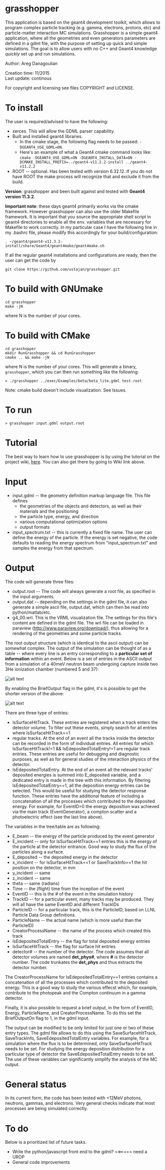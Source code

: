 grasshopper
===========

This application is based on the geant4 development toolkit, which allows to program complex particle
tracking (e.g. gamma, electrons, protons, etc) and particle-matter interaction MC simulations.
Grasshopper is a simple geant4 application, where all the geometries and even generators parameters are 
defined in a gdml file, with the purpose of setting up quick and simple simulations.  The
goal is to allow users with no C++ and Geant4 knowledge *quickly* set up and run simulations.

Author:  		Areg Danagoulian

Creation time:  11/2015  
Last update:    continous

For copyright and licensing see files COPYRIGHT and LICENSE.

To install
==

The user is required/advised to have the following:
	
* xerces.  This will allow the GDML parser capability.
* Built and installed geant4 libraries.  
	* In the cmake stage, the following flag needs to be passed: `-DGEANT4_USE_GDML=ON`.  
	* Here's an example of what a Geant4 cmake command looks like: `cmake -DGEANT4_USE_GDML=ON -DGEANT4_INSTALL_DATA=ON -DCMAKE_INSTALL_PREFIX=../geant4-v11.2.2-install ../geant4-v11.2.2 `
* ROOT -- optional.  Has been tested with version 6.32.12.  If you do not have ROOT the make process will recognize that and exclude it from the build.

__Version__:  grasshopper and been built against and tested with **Geant4 version 11.3.2**.

__Important note__:  these days geant4 primarily works via the cmake framework.  However grasshopper can also use the older Makefile framework.  It is important that you source the appropriate shell script in geant4 directories to enable all the env. variables that are necessary for Makefile to work correctly.  In my particular case I have the following line in my .bashrc file, please modify this accordingly for your build/configuration:

`. ~/geant4/geant4-v11.3.2-install/share/Geant4/geant4make/geant4make.sh `

If all the regular geant4 installations and configurations are ready, then the user can get the code by

`git clone https://github.com/ustajan/grasshopper.git`

To build with GNUmake
==
```
cd grasshopper
make -jN
```
where N is the number of your cores.

To build with CMake
==
```
cd grasshopper
mkdir RunGrasshopper && cd RunGrasshopper
cmake .. && make -jN
```
where N is the number of your cores.  This will generate a binary, `grasshopper`, which you can then run something like the following:

`> ./grasshopper ../exec/Examples/beta/beta_lite.gdml test.root`

Note: cmake build doesn't include visualization.  See Issues.

To run
==
`> grasshopper input.gdml output.root`


Tutorial
==
The best way to learn how to use grasshopper is by using the tutorial on the project wiki, [here](https://github.com/ustajan/grasshopper/wiki).  You can also get there by going to Wiki link above.

Input
==
 * input.gdml -- the geometry definition markup language file.  This file defines
   * the geometries of the objects and detectors, as well as their materials and the positioning
   * the particle type, energy, and direction
   * various computational optimization options
   * output formats
 * input\_spectrum.txt -- this is currently a fixed file name.  The user can define the energy of the particle.
   If the energy is set negative, the code defaults to reading the energy spectrum from "input\_spectrum.txt" and samples
   the energy from that spectrum.
   
Output
==
The code will generate three files:

 * output.root -- The code will always generate a root file, as specified in the input arguments.
 * output.dat  -- depending on the settings in the gdml file, it can also generate a simple ascii file, output.dat,  which can then be read into python/matlab/etc.
 * g4_00.wrl.  This is the VRML visualization file.  The settings for this file's content are defined in the gdml file.
   The wrl file can be loaded in paraview (http://www.paraview.org/download/), thus allowing for a rendering of the
   geometries and some particle tracks.

The root output structure (which is identical to the ascii output) can be somewhat complex. The output of the simulation can be
thought of as a table -- where every line is an entry corresponding to a **particular set of information**
within an event. Below is a set of entries in the ASCII output from a simulation of a 40meV neutron beam undergoing capture inside two 3He ionization chamber (numbered 5 and 37):

![alt text](https://github.com/ustajan/grasshopper/blob/master/documentation/ascii_long.png?raw=true)

By enabling the BriefOutput flag in the gdml, it's is possible to get the shorter version of the above:

![alt text](https://github.com/ustajan/grasshopper/blob/master/documentation/ascii_short.png?raw=true)


There are three type of entries:
 * IsSurfaceHitTrack.  These entries are registered when a track enters the detector volume.  To filter out these events, simply search for all entries where IsSurfaceHitTrack==1
 * regular tracks.  At the end of an event all the tracks inside the detector can be recorded in the form of individual entries.  All entries for which IsSurfaceHitTrack!=1 && IsEdepositedTotalEntry!=1 are regular track entries.  These entries are useful for debugging and diagnostic purposes, as well as for general studies of the interaction physics of the detector.
 * IsEdepositedTotalEntry.  At the end of an event all the relevant tracks' deposited energies is summed into E\_deposited variable, and a dedicated entry is made in the tree with this information.  By filtering IsEdepositedTotalEntry==1, all the deposition energy entries can be selected.  This would be useful for studying the detector response function.  These entries have the additional feature of including a concatenation of all the processes which contributed to the deposited energy.  For example, for EventID=0 the energy deposition was achieved via the main track (EventGenerator), a compton scatter and a photoelectric effect (see the last line above).

The variables in the tree/table are as following:
 * E\_beam -- the energy of the particle produced by the event generator
 * E\_incident    -- only for IsSurfaceHitTrack==1 entries this is the energy of the particle at the detector entrance.  Good way to study the flux of the particles along a surface.
 * E\_deposited   -- the deposited energy in the detector
 * x\_incident    -- for IsSurfaceHitTrack==1 or SaveTrackInfo==1 the hit position on the detector, in mm
 * y\_incident    --  same
 * z\_incident    --  same
 * theta          --  same (radians)
 * Time           --  the (flight) time from the inception of the event
 * EventID        -- this is the # of the event in the simulation history
 * TrackID        -- for a particular event, many tracks may be produced.  They will all have the same EventID and different TrackIDs
 * ParticleID     -- for a particular track, this is the ParticleID, based on LLNL Particle Data Group definitions.
 * ParticleName   -- the actual name (which is more useful than the ParticleID)
 * CreatorProcessName         -- the name of the process which created this track
 * IsEdepositedTotalEntry     -- the flag for total deposited energy entries
 * IsSurfaceHitTrack          -- the flag for surface hit entries
 * detector#       -- the number of the detector.  The code assumes that all detector volumes are named **det_phys#**, where **#** is the detector number.  The code trunkates the **det_phys** and thus extracts the detector number.

The CreatorProcessName for IsEdepositedTotalEntry==1 entries contains a concatenation of all the processes which contributed to the deposited energy.  This is a good way to study the various effecst which, for example, contribute to the photopeak and the Compton continuum in a gamma detector.

Finally, it is also possible to request a brief output, in the form of EventID, Energy, ParticleName, and CreatorProcessName.  To do this set the BriefOutputOn flag to 1, in the gdml input.

The output can be modified to be only limited for just one or two of these entry types.  The gdml file allows to do this using the SaveSurfaceHitTrack, SaveTrackInfo, SaveEdepositedTotalEntry variables.  For example, for a simulation where the flux is to be determined, only SaveSurfaceHitTrack needs to be set.  For studying the energy deposition distribution
for a particular type of detector the SaveEdepositedTotalEntry needs to be set.  The use of these variables can significantly simplify the analysis of the MC output.



General status
==
In its current form, the code has been tested with <12MeV photons, neutrons, gammas, and electrons.  Very general checks indicate that most processes are being simulated correctly.


To do
==
Below is a prioritized list of future tasks.

* Write the python/javascript front end to the gdml? <<===== need a UROP
* General code improvements

